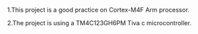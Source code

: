 1.This project is a good practice on Cortex-M4F Arm processor.

2.The project is using a TM4C123GH6PM Tiva c microcontroller.
